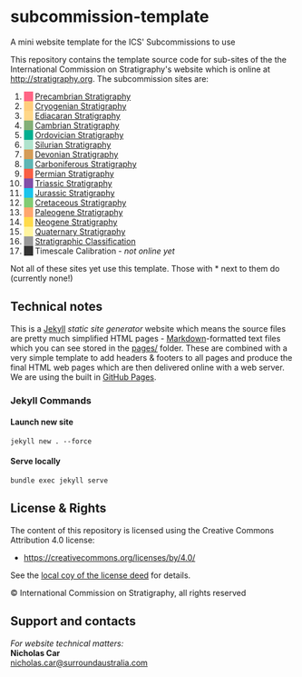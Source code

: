 # subcommission-template
A mini website template for the ICS' Subcommissions to use

This repository contains the template source code for sub-sites of the the International Commission on Stratigraphy's website which is online at <http://stratigraphy.org>. The subcommission sites are:

1. <span style="background-color:#FF6485;">&nbsp;&nbsp;&nbsp;&nbsp;</span> [Precambrian Stratigraphy](http://precambrian.stratigraphy.org/)
2. <span style="background-color:#FFCD7C;">&nbsp;&nbsp;&nbsp;&nbsp;</span> [Cryogenian Stratigraphy](http://www.episodes.org/index.php/epi/article/view/89231)
3. <span style="background-color:#FFD789;">&nbsp;&nbsp;&nbsp;&nbsp;</span> [Ediacaran Stratigraphy](http://ediacaran.stratigraphy.org/)
4. <span style="background-color:#83AF77;">&nbsp;&nbsp;&nbsp;&nbsp;</span> [Cambrian Stratigraphy](http://cambrian.stratigraphy.org/)
5. <span style="background-color:#00AF90;">&nbsp;&nbsp;&nbsp;&nbsp;</span> [Ordovician Stratigraphy](http://ordovician.stratigraphy.org/)
6. <span style="background-color:#AFE3CD;">&nbsp;&nbsp;&nbsp;&nbsp;</span> [Silurian Stratigraphy](http://silurian.stratigraphy.org/)
7. <span style="background-color:#D59C58;">&nbsp;&nbsp;&nbsp;&nbsp;</span> [Devonian Stratigraphy](http://devonian.stratigraphy.org/)
8. <span style="background-color:#5FB6B5;">&nbsp;&nbsp;&nbsp;&nbsp;</span> [Carboniferous Stratigraphy](http://carboniferous.stratigraphy.org/)
9. <span style="background-color:#F95F44;">&nbsp;&nbsp;&nbsp;&nbsp;</span> [Permian Stratigraphy](http://permian.stratigraphy.org/)
10. <span style="background-color:#824FA8;">&nbsp;&nbsp;&nbsp;&nbsp;</span> [Triassic Stratigraphy](http://triassic.stratigraphy.org/)
11. <span style="background-color:#1AC4EC;">&nbsp;&nbsp;&nbsp;&nbsp;</span> [Jurassic Stratigraphy](http://jurassic.stratigraphy.org/)
12. <span style="background-color:#82CC73;">&nbsp;&nbsp;&nbsp;&nbsp;</span> [Cretaceous Stratigraphy](http://cretaceous.stratigraphy.org/)
13. <span style="background-color:#FFA76F;">&nbsp;&nbsp;&nbsp;&nbsp;</span> [Paleogene Stratigraphy](http://paleogene.stratigraphy.org/)
14. <span style="background-color:#FFDB4B;">&nbsp;&nbsp;&nbsp;&nbsp;</span> [Neogene Stratigraphy](http://neogene.stratigraphy.org/)
15. <span style="background-color:#FFF49E;">&nbsp;&nbsp;&nbsp;&nbsp;</span> [Quaternary Stratigraphy](http://quaternary.stratigraphy.org/)
16. <span style="background-color:#999;">&nbsp;&nbsp;&nbsp;&nbsp;</span> [Stratigraphic Classification](http://issc.uni-graz.at/)
17. <span style="background-color:#333;">&nbsp;&nbsp;&nbsp;&nbsp;</span> Timescale Calibration - *not online yet*

Not all of these sites yet use this template. Those with * next to them do (currently none!)

## Technical notes
This is a [Jekyll](https://jekyllrb.com/) *static site generator* website which means the source files are pretty much simplified HTML pages - [Markdown](https://github.com/adam-p/markdown-here/wiki/Markdown-Cheatsheet)-formatted text files which you can see stored in the [pages/](pages/) folder. These are combined with a very simple template to add headers & footers to all pages and produce the final HTML web pages which are then delivered online with a web server. We are using the built in [GitHub Pages](https://pages.github.com/).

### Jekyll Commands
#### Launch new site
`jekyll new . --force`

#### Serve locally
`bundle exec jekyll serve`


## License & Rights
The content of this repository is licensed using the Creative Commons Attribution 4.0 license:

* <https://creativecommons.org/licenses/by/4.0/>

See the [local coy of the license deed](LICENSE) for details.

&copy; International Commission on Stratigraphy, all rights reserved


## Support and contacts
*For website technical matters:*  
**Nicholas Car**  
<nicholas.car@surroundaustralia.com>  
